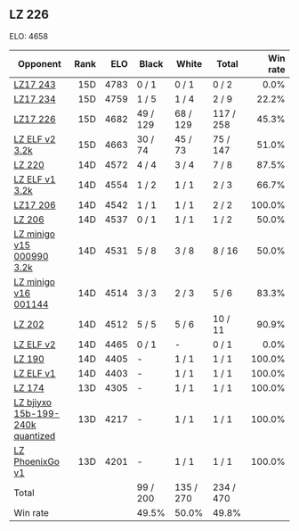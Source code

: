 ## LZ 226 ##

ELO: 4658

Opponent | Rank | ELO | Black | White | Total | Win rate
---------|-----:|----:|-------|-------|-------|-------:
[LZ17 243](LZ17%20243.md) | 15D | 4783 | 0 / 1 | 0 / 1 | 0 / 2 | 0.0%
[LZ17 234](LZ17%20234.md) | 15D | 4759 | 1 / 5 | 1 / 4 | 2 / 9 | 22.2%
[LZ17 226](LZ17%20226.md) | 15D | 4682 | 49 / 129 | 68 / 129 | 117 / 258 | 45.3%
[LZ ELF v2 3.2k](LZ%20ELF%20v2%203.2k.md) | 15D | 4663 | 30 / 74 | 45 / 73 | 75 / 147 | 51.0%
[LZ 220](LZ%20220.md) | 14D | 4572 | 4 / 4 | 3 / 4 | 7 / 8 | 87.5%
[LZ ELF v1 3.2k](LZ%20ELF%20v1%203.2k.md) | 14D | 4554 | 1 / 2 | 1 / 1 | 2 / 3 | 66.7%
[LZ17 206](LZ17%20206.md) | 14D | 4542 | 1 / 1 | 1 / 1 | 2 / 2 | 100.0%
[LZ 206](LZ%20206.md) | 14D | 4537 | 0 / 1 | 1 / 1 | 1 / 2 | 50.0%
[LZ minigo v15 000990 3.2k](LZ%20minigo%20v15%20000990%203.2k.md) | 14D | 4531 | 5 / 8 | 3 / 8 | 8 / 16 | 50.0%
[LZ minigo v16 001144](LZ%20minigo%20v16%20001144.md) | 14D | 4514 | 3 / 3 | 2 / 3 | 5 / 6 | 83.3%
[LZ 202](LZ%20202.md) | 14D | 4512 | 5 / 5 | 5 / 6 | 10 / 11 | 90.9%
[LZ ELF v2](LZ%20ELF%20v2.md) | 14D | 4465 | 0 / 1 | - | 0 / 1 | 0.0%
[LZ 190](LZ%20190.md) | 14D | 4405 | - | 1 / 1 | 1 / 1 | 100.0%
[LZ ELF v1](LZ%20ELF%20v1.md) | 14D | 4403 | - | 1 / 1 | 1 / 1 | 100.0%
[LZ 174](LZ%20174.md) | 13D | 4305 | - | 1 / 1 | 1 / 1 | 100.0%
[LZ bjiyxo 15b-199-240k quantized](LZ%20bjiyxo%2015b-199-240k%20quantized.md) | 13D | 4217 | - | 1 / 1 | 1 / 1 | 100.0%
[LZ PhoenixGo v1](LZ%20PhoenixGo%20v1.md) | 13D | 4201 | - | 1 / 1 | 1 / 1 | 100.0%
Total | | | 99 / 200 | 135 / 270 | 234 / 470 | 
Win rate| | | 49.5% | 50.0% | 49.8% | 
